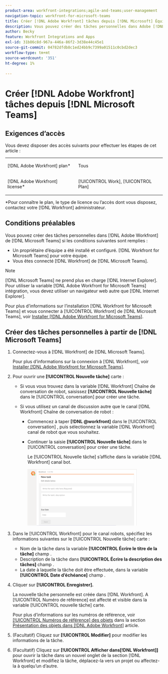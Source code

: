 ```yaml
---
product-area: workfront-integrations;agile-and-teams;user-management
navigation-topic: workfront-for-microsoft-teams
title: Créer [!DNL Adobe Workfront] tâches depuis [!DNL Microsoft] Équipes
description: Vous pouvez créer des tâches personnelles dans Adobe [!DNL Workfront] à partir de Microsofts Teams si un propriétaire d’équipe a installé et configuré [!DNL Workfront] pour les Microsofts Teams de votre équipe et vous êtes connecté à Workfront à partir de Microsofts Teams.
author: Becky
feature: Workfront Integrations and Apps
exl-id: 31b86c8d-967a-446a-86f2-3d38e44c45e1
source-git-commit: 04782dfdb8c1ed24bb9c7399a01511c0cbd2dec3
workflow-type: tm+mt
source-wordcount: '351'
ht-degree: 1%

---
```


# Créer [!DNL Adobe Workfront] tâches depuis [!DNL Microsoft Teams]

## Exigences d’accès

Vous devez disposer des accès suivants pour effectuer les étapes de cet article :

<table style="table-layout:auto"> 
 <col> 
 <col> 
 <tbody> 
  <tr> 
   <td role="rowheader">[!DNL Adobe Workfront] plan*</td> 
   <td> <p>Tous</p> </td> 
  </tr> 
  <tr> 
   <td role="rowheader">[!DNL Adobe Workfront] license*</td> 
   <td> <p>[!UICONTROL Work], [!UICONTROL Plan]</p> </td> 
  </tr>
 </tbody> 
</table>

&#42;Pour connaître le plan, le type de licence ou l’accès dont vous disposez, contactez votre [!DNL Workfront] administrateur.

## Conditions préalables

Vous pouvez créer des tâches personnelles dans [!DNL Adobe Workfront] de [!DNL Microsoft Teams] si les conditions suivantes sont remplies :

* Un propriétaire d’équipe a été installé et configuré. [!DNL Workfront for Microsoft Teams] pour votre équipe.
* Vous êtes connecté [!DNL Workfront] de [!DNL Microsoft Teams].

>[!NOTE]
>
>[!DNL Microsoft Teams] ne prend plus en charge [!DNL Internet Explorer]. Pour utiliser la variable [!DNL Adobe Workfront for Microsoft Teams] intégration, vous devez utiliser un navigateur web autre que [!DNL Internet Explorer].

Pour plus d’informations sur l’installation [!DNL Workfront for Microsoft Teams] et vous connecter à [!UICONTROL Workfront] de [!DNL Microsoft Teams], voir [Installer [!DNL Adobe Workfront for Microsoft Teams]](../../workfront-integrations-and-apps/using-workfront-with-microsoft-teams/install-workfront-ms-teams.md).

## Créer des tâches personnelles à partir de [!DNL Microsoft Teams]

1. Connectez-vous à [!DNL Workfront] de [!DNL Microsoft Teams].

   Pour plus d’informations sur la connexion à [!DNL Workfront], voir [Installer [!DNL Adobe Workfront for Microsoft Teams]](../../workfront-integrations-and-apps/using-workfront-with-microsoft-teams/install-workfront-ms-teams.md).

1. Pour ouvrir une **[!UICONTROL Nouvelle tâche]** carte :

   * Si vous vous trouvez dans la variable [!DNL Workfront] Chaîne de conversation de robot, saisissez **[!UICONTROL Nouvelle tâche]** dans le [!UICONTROL conversation] pour créer une tâche.
   * Si vous utilisez un canal de discussion autre que le canal [!DNL Workfront] Chaîne de conversation de robot :

      * Commencez à taper **[!DNL @workfront]** dans le [!UICONTROL conversation] , puis sélectionnez la variable [!DNL Workfront] canal de robot que vous souhaitez.
      * Continuer la saisie **[!UICONTROL Nouvelle tâche]** dans le [!UICONTROL conversation] pour créer une tâche.

         Le [!UICONTROL Nouvelle tâche] s’affiche dans la variable [!DNL Workfront] canal bot.

         ![ms_équipes_new_task_card.png](assets/ms-teams-new-task-card-350x181.png)

1. Dans le [!UICONTROL Workfront] pour le canal robots, spécifiez les informations suivantes sur le [!UICONTROL Nouvelle tâche] carte :

   * Nom de la tâche dans la variable **[!UICONTROL Écrire le titre de la tâche]** champ .
   * Description de la tâche dans **[!UICONTROL Écrire la description des tâches]** champ .
   * La date à laquelle la tâche doit être effectuée, dans la variable **[!UICONTROL Date d’échéance]** champ .

1. Cliquer sur **[!UICONTROL Enregistrer].**

   La nouvelle tâche personnelle est créée dans [!DNL Workfront]. A [!UICONTROL Numéro de référence] est affecté et visible dans la variable [!UICONTROL nouvelle tâche] carte.

   Pour plus d’informations sur les numéros de référence, voir [[!UICONTROL Numéros de référence] des objets](../../workfront-basics/navigate-workfront/workfront-navigation/understand-objects.md#understanding-reference-numbers-of-objects) dans la section [Présentation des objets dans [!DNL Adobe Workfront]](../../workfront-basics/navigate-workfront/workfront-navigation/understand-objects.md) article.

1. (Facultatif) Cliquez sur **[!UICONTROL Modifier]** pour modifier les informations de la tâche.
1. (Facultatif) Cliquez sur **[!UICONTROL Afficher dans[!DNL Workfront]]** pour ouvrir la tâche dans un nouvel onglet de la section [!DNL Workfront] et modifiez la tâche, déplacez-la vers un projet ou affectez-la à quelqu’un d’autre.
